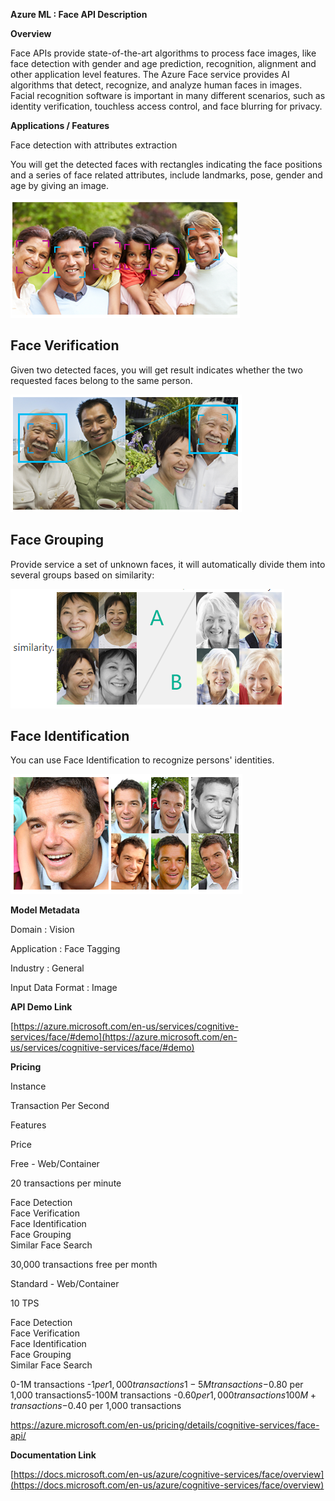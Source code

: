 
**Azure ML : Face API Description**

**Overview**

Face APIs provide state-of-the-art algorithms to process face images, like face detection with gender and age prediction, recognition, alignment and other application level features. The Azure Face service provides AI algorithms that detect, recognize, and analyze human faces in images. Facial recognition software is important in many different scenarios, such as identity verification, touchless access control, and face blurring for privacy.

**Applications / Features**

Face detection with attributes extraction

You will get the detected faces with rectangles indicating the face positions and a series of face related attributes, include landmarks, pose, gender and age by giving an image.

![](azureml-faceapi-description_files/image001.png)

Face Verification
-----------------

Given two detected faces, you will get result indicates whether the two requested faces belong to the same person.

![](azureml-faceapi-description_files/image002.png)

Face Grouping
-------------

Provide service a set of unknown faces, it will automatically divide them into several groups based on similarity:

![](azureml-faceapi-description_files/image003.png)

Face Identification
-------------------

You can use Face Identification to recognize persons' identities.

![](azureml-faceapi-description_files/image004.png)

**Model Metadata**

Domain : Vision

Application : Face Tagging

Industry : General

Input Data Format : Image

**API Demo Link**

  

[https://azure.microsoft.com/en-us/services/cognitive-services/face/#demo](https://azure.microsoft.com/en-us/services/cognitive-services/face/#demo)

**Pricing**

Instance

Transaction Per Second

Features

Price

Free - Web/Container

20 transactions per minute

Face Detection  
Face Verification  
Face Identification  
Face Grouping  
Similar Face Search

30,000 transactions free per month

Standard - Web/Container

10 TPS

Face Detection  
Face Verification  
Face Identification  
Face Grouping  
Similar Face Search

0-1M transactions -$1 per 1,000 transactions1-5M transactions -$0.80 per 1,000 transactions5-100M transactions -$0.60 per 1,000 transactions100M+ transactions -$0.40 per 1,000 transactions

https://azure.microsoft.com/en-us/pricing/details/cognitive-services/face-api/

**Documentation Link**

[https://docs.microsoft.com/en-us/azure/cognitive-services/face/overview](https://docs.microsoft.com/en-us/azure/cognitive-services/face/overview)